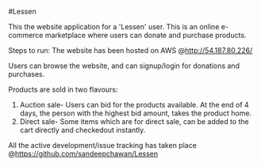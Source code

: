 #Lessen

This the website application for a 'Lessen' user. This is an online e-commerce marketplace where users can donate and purchase products.

Steps to run: The website has been hosted on AWS @http://54.187.80.226/

Users can browse the website, and can signup/login for donations and purchases.

Products are sold in two flavours: 
1) Auction sale- Users can bid for the products available. At the end of 4 days, the person with the highest bid amount, takes the product home.
2) Direct sale- Some items which are for direct sale, can be added to the cart directly and checkedout instantly.

All the active development/issue tracking has taken place @https://github.com/sandeepchawan/Lessen
